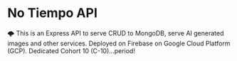 # No Tiempo API

🌩️ This is an Express API to serve CRUD to MongoDB, serve AI generated images and other services. Deployed on Firebase on Google Cloud Platform (GCP). Dedicated Cohort 10 (C-10)...period!